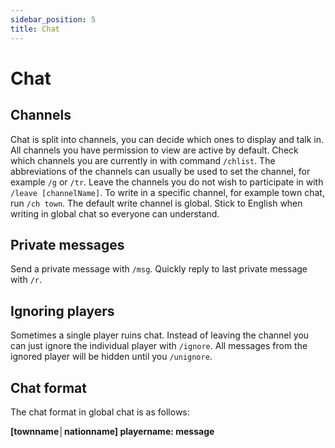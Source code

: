 ```yaml
---
sidebar_position: 5
title: Chat
---
```


# Chat

## Channels

Chat is split into channels, you can decide which ones to display and talk in. All channels you have permission to view are active by default. Check which channels you are currently in with command `/chlist`. The abbreviations of the channels can usually be used to set the channel, for example `/g` or `/tr`. Leave the channels you do not wish to participate in with `/leave [channelName]`. To write in a specific channel, for example town chat, run `/ch town`. The default write channel is global. Stick to English when writing in global chat so everyone can understand.

## Private messages

Send a private message with `/msg`. Quickly reply to last private message with `/r`. 

## Ignoring players

Sometimes a single player ruins chat. Instead of leaving the channel you can just ignore the individual player with `/ignore`. All messages from the ignored player will be hidden until you `/unignore`.

## Chat format

The chat format in global chat is as follows:

**[townname│nationname] playername: message**